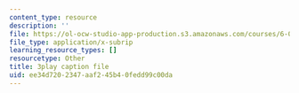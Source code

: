 ```yaml
---
content_type: resource
description: ''
file: https://ol-ocw-studio-app-production.s3.amazonaws.com/courses/6-0001-introduction-to-computer-science-and-programming-in-python-fall-2016/ee34d7202347aaf245b40fedd99c00da_0Whyfs88TYE.srt
file_type: application/x-subrip
learning_resource_types: []
resourcetype: Other
title: 3play caption file
uid: ee34d720-2347-aaf2-45b4-0fedd99c00da
---
```


